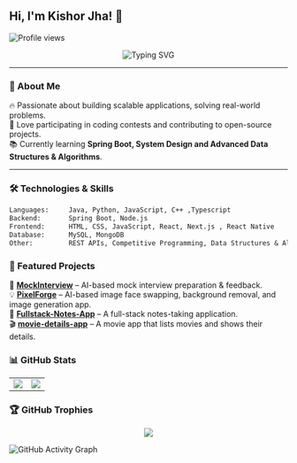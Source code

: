 ## Hi, I'm Kishor Jha! 👋

![Profile views](https://komarev.com/ghpvc/?username=Kishor-work1&label=Profile%20views&color=0e75b6&style=flat)


<p align="center">
  <img src="https://readme-typing-svg.herokuapp.com?font=Fira+Code&pause=1000&color=F72066&center=true&vCenter=true&width=435&lines=Software+Engineer;Competitive+Programmer" alt="Typing SVG" />
</p>

---

### 🚀 About Me

🔥 Passionate about building scalable applications, solving real-world problems.  
🎯 Love participating in coding contests and contributing to open-source projects.  
📚 Currently learning **Spring Boot, System Design and Advanced Data Structures & Algorithms**.

---

### 🛠 Technologies & Skills

```txt
Languages:     Java, Python, JavaScript, C++ ,Typescript 
Backend:       Spring Boot, Node.js  
Frontend:      HTML, CSS, JavaScript, React, Next.js , React Native 
Database:      MySQL, MongoDB  
Other:         REST APIs, Competitive Programming, Data Structures & Algorithms  

```
### 📌 Featured Projects

🚀 [**MockInterview**](https://github.com/Kishor-work1/Mock-Interview) – AI-based mock interview preparation & feedback.  
💡 [**PixelForge**](https://github.com/Kishor-work1/PixelForge) – AI-based image face swapping, background removal, and image generation app.  
📝 [**Fullstack-Notes-App**](https://github.com/Kishor-work1/Fullstack-Notes-App) – A full-stack notes-taking application.  
🎬 [**movie-details-app**](https://github.com/Kishor-work1/movie-details-app) – A movie app that lists movies and shows their details.  



### 📊 GitHub Stats

<table>
  <tr>
    <td>
      <img src="https://github-readme-stats.vercel.app/api?username=Kishor-work1&show_icons=true&theme=radical" />
    </td>
    <td>
      <img src="https://github-readme-stats.vercel.app/api/top-langs/?username=Kishor-work1&layout=compact&theme=radical" />
    </td>
  </tr>
</table>



### 🏆 GitHub Trophies

<p align="center">
  <img src="https://github-profile-trophy.vercel.app/?username=Kishor-work1&theme=radical&no-frame=true&no-bg=true&margin-w=10&margin-h=15" />
</p>

![GitHub Activity Graph](https://github-readme-activity-graph.vercel.app/graph?username=Kishor-work1&theme=github-compact&hide_border=true)



